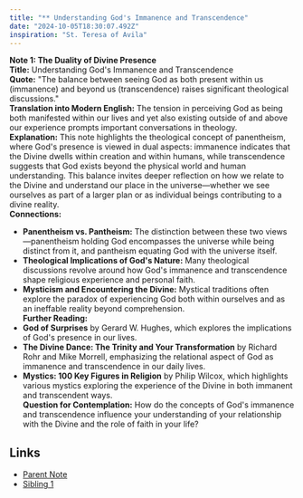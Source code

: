 ```yaml
---
title: "** Understanding God's Immanence and Transcendence"
date: "2024-10-05T18:30:07.492Z"
inspiration: "St. Teresa of Avila"
---
```


  
**Note 1: The Duality of Divine Presence**  
**Title:** Understanding God's Immanence and Transcendence  
**Quote:** "The balance between seeing God as both present within us (immanence) and beyond us (transcendence) raises significant theological discussions."  
**Translation into Modern English:** The tension in perceiving God as being both manifested within our lives and yet also existing outside of and above our experience prompts important conversations in theology.  
**Explanation:** This note highlights the theological concept of panentheism, where God's presence is viewed in dual aspects: immanence indicates that the Divine dwells within creation and within humans, while transcendence suggests that God exists beyond the physical world and human understanding. This balance invites deeper reflection on how we relate to the Divine and understand our place in the universe—whether we see ourselves as part of a larger plan or as individual beings contributing to a divine reality.  
**Connections:**  
- **Panentheism vs. Pantheism:** The distinction between these two views—panentheism holding God encompasses the universe while being distinct from it, and pantheism equating God with the universe itself.  
- **Theological Implications of God's Nature:** Many theological discussions revolve around how God's immanence and transcendence shape religious experience and personal faith.  
- **Mysticism and Encountering the Divine:** Mystical traditions often explore the paradox of experiencing God both within ourselves and as an ineffable reality beyond comprehension.  
**Further Reading:**  
- **God of Surprises** by Gerard W. Hughes, which explores the implications of God's presence in our lives.  
- **The Divine Dance: The Trinity and Your Transformation** by Richard Rohr and Mike Morrell, emphasizing the relational aspect of God as immanence and transcendence in our daily lives.  
- **Mystics: 100 Key Figures in Religion** by Philip Wilcox, which highlights various mystics exploring the experience of the Divine in both immanent and transcendent ways.  
**Question for Contemplation:** How do the concepts of God's immanence and transcendence influence your understanding of your relationship with the Divine and the role of faith in your life?  


## Links

- [Parent Note](/parent-note.md)
- [Sibling 1](/zettel1.md)
